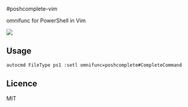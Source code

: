 #poshcomplete-vim

omnifunc for PowerShell in Vim

![](http://gifzo.net/BVFaroOrqAx.gif)


## Usage

```vim
autocmd FileType ps1 :setl omnifunc=poshcomplete#CompleteCommand
```


## Licence

MIT
